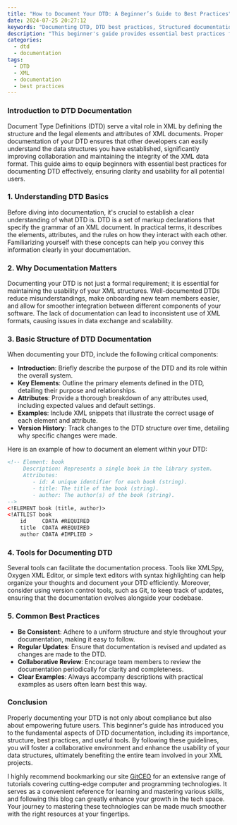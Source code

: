 ```yaml
---
title: "How to Document Your DTD: A Beginner’s Guide to Best Practices"
date: 2024-07-25 20:27:12
keywords: "Documenting DTD, DTD best practices, Structured documentation, XML practices, DTD tutorial"
description: "This beginner's guide provides essential best practices for documenting Document Type Definitions (DTD). Learn how to create structured, clear documentation for your DTD, which is essential for defining XML document structures effectively. Understand the importance of clear communication in defining your DTD and discover practical steps to document your DTD properly. This guide covers everything from the fundamentals of DTD to advanced documentation strategies, ensuring you have a comprehensive resource at your fingertips. Adhere to these best practices to improve not only the usability of your DTD but also the integrity of the data it defines."
categories:
  - dtd
  - documentation
tags:
  - DTD
  - XML
  - documentation
  - best practices
---
```


### Introduction to DTD Documentation

Document Type Definitions (DTD) serve a vital role in XML by defining the structure and the legal elements and attributes of XML documents. Proper documentation of your DTD ensures that other developers can easily understand the data structures you have established, significantly improving collaboration and maintaining the integrity of the XML data format. This guide aims to equip beginners with essential best practices for documenting DTD effectively, ensuring clarity and usability for all potential users. 

<!-- more -->

### 1. Understanding DTD Basics

Before diving into documentation, it's crucial to establish a clear understanding of what DTD is. DTD is a set of markup declarations that specify the grammar of an XML document. In practical terms, it describes the elements, attributes, and the rules on how they interact with each other. Familiarizing yourself with these concepts can help you convey this information clearly in your documentation.

### 2. Why Documentation Matters

Documenting your DTD is not just a formal requirement; it is essential for maintaining the usability of your XML structures. Well-documented DTDs reduce misunderstandings, make onboarding new team members easier, and allow for smoother integration between different components of your software. The lack of documentation can lead to inconsistent use of XML formats, causing issues in data exchange and scalability.

### 3. Basic Structure of DTD Documentation

When documenting your DTD, include the following critical components:

- **Introduction**: Briefly describe the purpose of the DTD and its role within the overall system.
- **Key Elements**: Outline the primary elements defined in the DTD, detailing their purpose and relationships.
- **Attributes**: Provide a thorough breakdown of any attributes used, including expected values and default settings.
- **Examples**: Include XML snippets that illustrate the correct usage of each element and attribute.
- **Version History**: Track changes to the DTD structure over time, detailing why specific changes were made.

Here is an example of how to document an element within your DTD:

```xml
<!-- Element: book
     Description: Represents a single book in the library system.
     Attributes:
        - id: A unique identifier for each book (string).
        - title: The title of the book (string).
        - author: The author(s) of the book (string).
-->
<!ELEMENT book (title, author)>
<!ATTLIST book
    id     CDATA #REQUIRED
    title  CDATA #REQUIRED
    author CDATA #IMPLIED >
```

### 4. Tools for Documenting DTD

Several tools can facilitate the documentation process. Tools like XMLSpy, Oxygen XML Editor, or simple text editors with syntax highlighting can help organize your thoughts and document your DTD efficiently. Moreover, consider using version control tools, such as Git, to keep track of updates, ensuring that the documentation evolves alongside your codebase.

### 5. Common Best Practices

- **Be Consistent**: Adhere to a uniform structure and style throughout your documentation, making it easy to follow.
- **Regular Updates**: Ensure that documentation is revised and updated as changes are made to the DTD.
- **Collaborative Review**: Encourage team members to review the documentation periodically for clarity and completeness.
- **Clear Examples**: Always accompany descriptions with practical examples as users often learn best this way.

### Conclusion

Properly documenting your DTD is not only about compliance but also about empowering future users. This beginner's guide has introduced you to the fundamental aspects of DTD documentation, including its importance, structure, best practices, and useful tools. By following these guidelines, you will foster a collaborative environment and enhance the usability of your data structures, ultimately benefiting the entire team involved in your XML projects. 

I highly recommend bookmarking our site [GitCEO](https://gitceo.com) for an extensive range of tutorials covering cutting-edge computer and programming technologies. It serves as a convenient reference for learning and mastering various skills, and following this blog can greatly enhance your growth in the tech space. Your journey to mastering these technologies can be made much smoother with the right resources at your fingertips.